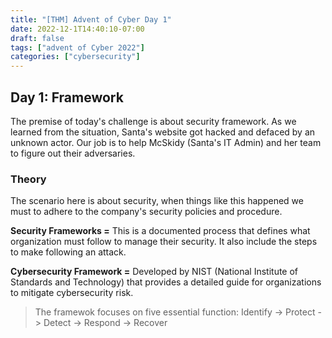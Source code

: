 ```yaml
---
title: "[THM] Advent of Cyber Day 1"
date: 2022-12-1T14:40:10-07:00
draft: false
tags: ["advent of Cyber 2022"]
categories: ["cybersecurity"]
---
```


## Day 1: Framework

The premise of today's challenge is about security framework. As we learned from the situation, Santa's website got hacked and defaced by an unknown actor. Our job is to help McSkidy (Santa's IT Admin) and her team to figure out their adversaries.

### Theory

The scenario here is about security, when things like this happened we must to adhere to the company's security policies and procedure.

**Security Frameworks =** This is a documented process that defines what organization must follow to manage their security. It also include the steps to make following an attack.

**Cybersecurity Framework =** Developed by NIST (National Institute of Standards and Technology) that provides a detailed guide for organizations to mitigate cybersecurity risk.

> The framewok focuses on five essential function:
> Identify -> Protect -> Detect -> Respond -> Recover





